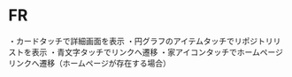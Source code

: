 # FR
・カードタッチで詳細画面を表示
・円グラフのアイテムタッチでリポジトリリストを表示
・青文字タッチでリンクへ遷移
・家アイコンタッチでホームページリンクへ遷移（ホームページが存在する場合）
